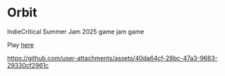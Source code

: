 # Orbit
IndieCritical Summer Jam 2025 game jam game

Play [here](https://nathanielkaiserxyz.github.io/IndieCritical-Summer-Jam-2025/)

https://github.com/user-attachments/assets/40da64cf-28bc-47a3-9663-29330cf2961c

